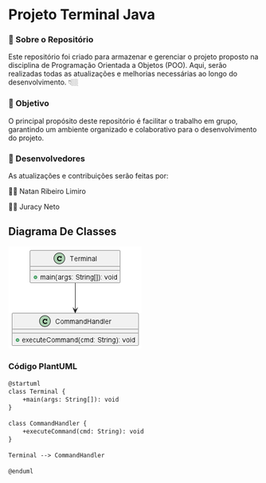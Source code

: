 <h1 align="left">Projeto Terminal Java</h1>

### 📌 Sobre o Repositório

<p align="left">Este repositório foi criado para armazenar e gerenciar o projeto proposto na disciplina de Programação Orientada a Objetos (POO). Aqui, serão realizadas todas as atualizações e melhorias necessárias ao longo do desenvolvimento.  👇🏼</p>

### 🎯 Objetivo

<p align="left">O principal propósito deste repositório é facilitar o trabalho em grupo, garantindo um ambiente organizado e colaborativo para o desenvolvimento do projeto.</p>

### 👥 Desenvolvedores

<p align="left">As atualizações e contribuições serão feitas por:</p>
<p>🧑‍💻 Natan Ribeiro Limiro</p>
<p>🧑‍💻 Juracy Neto</p>


## Diagrama De Classes
![UML](docs/uml/diagrama.png)

### Código PlantUML
```plantuml
@startuml
class Terminal {
    +main(args: String[]): void
}

class CommandHandler {
    +executeCommand(cmd: String): void
}

Terminal --> CommandHandler

@enduml